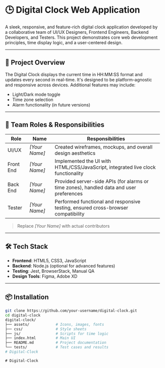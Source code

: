 # 🕒 Digital Clock Web Application

A sleek, responsive, and feature-rich digital clock application developed by a collaborative team of UI/UX Designers, Frontend Engineers, Backend Developers, and Testers. This project demonstrates core web development principles, time display logic, and a user-centered design.

---

## 🚀 Project Overview

The Digital Clock displays the current time in HH:MM:SS format and updates every second in real-time. It's designed to be platform-agnostic and responsive across devices. Additional features may include:

- Light/Dark mode toggle
- Time zone selection
- Alarm functionality (in future versions)

---

## 🧠 Team Roles & Responsibilities

| Role      | Name         | Responsibilities |
|-----------|--------------|------------------|
| UI/UX     | *[Your Name]* | Created wireframes, mockups, and overall design aesthetics |
| Front End | *[Your Name]* | Implemented the UI with HTML/CSS/JavaScript, integrated live clock functionality |
| Back End  | *[Your Name]* | Provided server-side APIs (for alarms or time zones), handled data and user preferences |
| Tester    | *[Your Name]* | Performed functional and responsive testing, ensured cross-browser compatibility |

> Replace *[Your Name]* with actual contributors

---

## 🛠️ Tech Stack

- **Frontend**: HTML5, CSS3, JavaScript
- **Backend**: Node.js (optional for advanced features)
- **Testing**: Jest, BrowserStack, Manual QA
- **Design Tools**: Figma, Adobe XD

---

## 📦 Installation

```bash
git clone https://github.com/your-username/digital-clock.git
cd digital-clock
digital-clock/
├── assets/            # Icons, images, fonts
├── css/               # Style sheets
├── js/                # Scripts for time logic
├── index.html         # Main UI
├── README.md          # Project documentation
└── tests/             # Test cases and results
#   D i g i t a l - C l o c k  
 #   D i g i t a l - C l o c k  
 